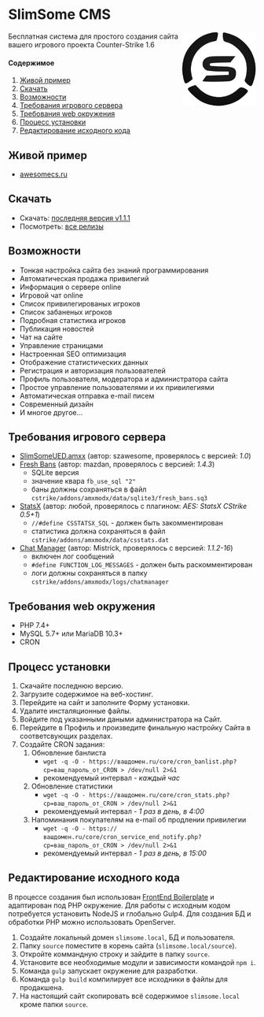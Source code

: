 # SlimSome CMS
<img width=150 align="right" src="https://raw.githubusercontent.com/zakandaiev/slimsome-cms/main/source/src/_root-dir-files/favicon.png" alt="SlimSome Logo">
Бесплатная система для простого создания сайта вашего игрового проекта Counter-Strike 1.6

#### Содержимое
1. [Живой пример](#живой-пример)
2. [Скачать](#скачать)
3. [Возможности](#возможности)
4. [Требования игрового сервера](#требования-игрового-сервера)
5. [Требования web окружения](#требования-web-окружения)
6. [Процесс установки](#процесс-установки)
7. [Редактирование исходного кода](#редактирование-исходного-кода)

## Живой пример
* [awesomecs.ru](https://awesomecs.ru)

## Скачать
* Скачать: [последняя версия v1.1.1](https://github.com/zakandaiev/slimsome-cms/files/7070492/slimsome-cms-v1.1.1.zip)
* Посмотреть: [все релизы](https://github.com/zakandaiev/slimsome-cms/releases)

## Возможности
* Тонкая настройка сайта без знаний программирования
* Автоматическая продажа привилегий
* Информация о сервере online
* Игровой чат online
* Список привилегированых игроков
* Список забаненых игроков
* Подробная статистика игроков
* Публикация новостей
* Чат на сайте
* Управление страницами
* Настроенная SEO оптимизация
* Отображение статистических данных
* Регистрация и авторизация пользователей
* Профиль пользователя, модератора и администратора сайта
* Простое управление пользователями и их привилегиями
* Автоматическая отправка e-mail писем
* Современный дизайн
* И многое другое...

## Требования игрового сервера
* [SlimSomeUED.amxx](https://github.com/zakandaiev/slimsome-cms/blob/main/SlimSomeUED.sma) (автор: szawesome, проверялось с версией: *1.0*)
* [Fresh Bans](https://dev-cs.ru/resources/196/) (автор: mazdan, проверялось с версией: *1.4.3*)
  * SQLite версия
  * значение квара `fb_use_sql "2"`
  * баны должны сохраняться в файл `cstrike/addons/amxmodx/data/sqlite3/fresh_bans.sq3`
* [StatsX](https://dev-cs.ru/resources/178/) (автор: любой, проверялось с плагином: *AES: StatsX CStrike 0.5+1*)
  * `//#define CSSTATSX_SQL` - должен быть закомментирован
  * статистика должна сохраняться в файл `cstrike/addons/amxmodx/data/csstats.dat`
* [Chat Manager](https://dev-cs.ru/resources/112/) (автор: Mistrick, проверялось с версией: *1.1.2-16*)
  * включен лог сообщений
  * `#define FUNCTION_LOG_MESSAGES` - должен быть раскомментирован
  * логи должны сохраняться в папку `cstrike/addons/amxmodx/logs/chatmanager`

## Требования web окружения
* PHP 7.4+
* MySQL 5.7+ или MariaDB 10.3+
* CRON

## Процесс установки
1. Скачайте последнюю версию.
2. Загрузите содержимое на веб-хостинг.
3. Перейдите на сайт и заполните Форму установки.
4. Удалите инсталяционные файлы.
5. Войдите под указанными даными администратора на Сайт.
6. Перейдите в Профиль и произведите финальную настройку Сайта в соответсвующих разделах.
7. Создайте CRON задания:
    1. Обновление банлиста
        * `wget -q -O - https://вашдомен.ru/core/cron_banlist.php?cp=ваш_пароль_от_CRON > /dev/null 2>&1`
        * рекомендуемый интервал - *каждый час*
    2. Обновление статистики
        * `wget -q -O - https://вашдомен.ru/core/cron_stats.php?cp=ваш_пароль_от_CRON > /dev/null 2>&1`
        * рекомендуемый интервал - *1 раз в день, в 4:00*
    3. Напоминания покупателям на e-mail об продлении привилегии
        * `wget -q -O - https://вашдомен.ru/core/cron_service_end_notify.php?cp=ваш_пароль_от_CRON > /dev/null 2>&1`
        * рекомендуемый интервал - *1 раз в день, в 15:00*

## Редактирование исходного кода
В процессе создания был использован [FrontEnd Boilerplate](https://github.com/zakandaiev/frontend-boilerplate) и адаптирован под PHP окружение. Для работы с исходным кодом потребуется установить NodeJS и глобально Gulp4. Для создания БД и обработки PHP можно использовать OpenServer.
1. Создайте локальный домен `slimsome.local`, БД и пользователя.
2. Папку `source` поместите в корень сайта (`slimsome.local/source`).
3. Откройте коммандную строку и зайдите в папку `source`.
4. Установите все необходимые модули и зависимости командой `npm i`.
5. Команда `gulp` запускает окружение для разработки.
6. Команда `gulp build` компилирует все исходники в файлы для продакшена.
7. На настоящий сайт скопировать всё содержимое `slimsome.local` кроме папки `source`.
